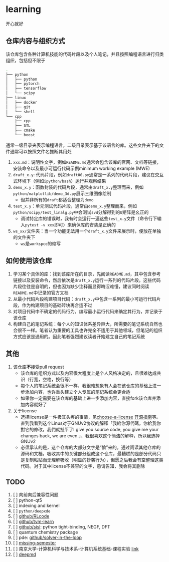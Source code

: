# learning

开心就好

## 仓库内容与组织方式

该仓库包含各种计算机技能的代码片段以及个人笔记，并且按照编程语言进行归类组织，包括但不限于

```bash
.
├── python
│   ├── python
│   ├── pytorch
│   ├── tensorflow
│   └── scipy
├── linux
│   ├── docker
│   ├── git
│   └── shell
└── cpp
    ├── cpp
    ├── STL
    ├── cmake
    └── boost
```

通常一级目录夹表示编程语言，二级目录表示基于该语言的库。这些文件夹下的文件通常可以按照文件名推断其用处

1. `xxx.md`：说明性文字，例如`README.md`通常会包含该库的官网、文档等链接，安装命令以及最小可运行代码示例minimum working example (MWE)
2. `draft_x.y`: 代码片段，例如`draft00.py`通常是一系列的代码片段，建议在交互式环境下（例如`ipython/bash`）运行并观察结果
3. `demo_x.y`：函数封装的代码片段，通常由`draft_x.y`整理而来，例如`python/matplotlib/demo_3d.py`展示三维图像绘制
   * 但并非所有的`draft`都适合整理为`demo`
4. `test_x.y`：单元测试代码片段，通常由`demo_x.y`整理而来，例如`python/scipy/test_linalg.py`中会测试`svd`分解得到的`U`矩阵是幺正的
   * 调试特定库的错误时，我有时会运行一遍这些`test_x.y`文件（命令行下输入`pytest -v xxx`即可）来确保库的安装是正确的
5. `ws_xx/`文件夹：当一个功能无法用一个`draft_x.y`文件来展示时，便放在单独的文件夹下
   * `ws`是`workspce`的缩写

## 如何使用该仓库

1. 学习某个具体的库：找到该库所在的目录，先阅读`README.md`，其中包含参考链接以及安装命令，然后依次是`draft_x.y`运行一系列的代码片段。这些代码片段往往是自明的，但也因为缺少注释而显得晦涩难懂，建议同时阅读`README.md`中记录的官方文档
2. 从最小代码片段构建项目代码：`draft_x.y`中包含一系列的最小可运行代码片段，作为构建项目的基础砖块再合适不过
3. 对项目代码中不确定的代码行为，编写最小运行代码来确定其行为，并记录于该仓库
4. 构建自己的笔记系统：每个人的知识体系差异巨大，所需要的笔记系统自然也会很不一样。笔者认为重要的工具也许完全不适用于其他领域，但笔记的组织方式应该是通用的。因此笔者强烈建议读者开始建立自己的笔记系统

## 其他

1. 该仓库**不**接受pull request
   * 该仓库的组织方式以及内容很大程度上是个人风格决定的，且很难达成共识（行宽，空格，换行等）
   * 每个人的笔记系统会很不一样，我很难想象有人会在该仓库的基础上进一步添加内容，也许重头建立个人专属的笔记系统会更合适
   * 如果你一定需要在该仓库的基础上进一步添加内容，直接fork该仓库并添加内容就好了
2. 关于license
   * 选择license是一件极其头疼的事情，见[choose-a-license](https://choosealicense.com/) [开源指南](https://opensourceway.community/open-source-guide/legal/)等。直到我看到这个Linus对于GNUv2协议的解释「我給你源代碼，你給我你對它的修改，我們就扯平了I give you source code, you give me your changes back, we are even.」，我很喜欢这个简洁的解释，所以我选择GNUv2
   * 必须承认的是，这个仓库的大部分文字是“偷”来的。通过阅读其他仓库的源码和文档，吸收其中的关键部分组成这个仓库，最糟糕的是部分代码只是复制粘贴而无理解吸收（明显的抄袭行为），但愿之后我会有空整理这类代码。对于其中license不兼容的文字，恳请告知，我会将其删除

## TODO

1. [ ] 向前向后兼容性问题
2. [ ] python-qt5
3. [ ] indexing and kernel
4. [ ] `python/deepxde`
5. [ ] [github/RLcode](https://github.com/louisnino/RLcode)
6. [ ] [github/tvm-learn](https://github.com/BBuf/tvm_learn)
7. [ ] [github/sisl](https://github.com/zerothi/sisl): python tight-binding, NEGF, DFT
8. [ ] quantum chemistry package
9. [ ] pde: [github/solver-in-the-loop](https://github.com/tum-pbs/Solver-in-the-Loop)
10. [ ] [missing-semester](https://missing-semester-cn.github.io/)
11. [ ] 南京大学-计算机科学与技术系-计算机系统基础-课程实验 [link](https://nju-projectn.github.io/ics-pa-gitbook/ics2021/)
12. [ ] [deepmd](https://docs.deepmodeling.org/projects/deepmd/en/master/index.html)
